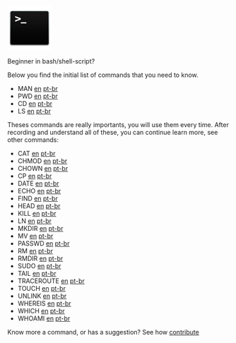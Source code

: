 <img src="icon.png" width="100" />

Beginner in bash/shell-script?

Below you find the initial list of commands that you need to know.

- MAN [en](content/en/man.md) [pt-br](content/pt-br/man.md)
- PWD [en](content/en/pwd.md) [pt-br](content/pt-br/pwd.md)
- CD [en](content/en/cd.md) [pt-br](content/pt-br/cd.md)
- LS [en](content/en/ls.md) [pt-br](content/pt-br/ls.md)

Theses commands are really importants, you will use them every time. 
After recording and understand all of these, you can continue learn more, see other commands:

- CAT [en](content/en/cat.md) [pt-br](content/pt-br/cat.md)
- CHMOD [en](content/en/chmod.md) [pt-br](content/pt-br/chmod.md)
- CHOWN [en](content/en/chown.md) [pt-br](content/pt-br/chown.md)
- CP [en](content/en/cp.md) [pt-br](content/pt-br/cp.md)
- DATE [en](content/en/date.md) [pt-br](content/pt-br/date.md)
- ECHO [en](content/en/echo.md) [pt-br](content/pt-br/echo.md)
- FIND [en](content/en/find.md) [pt-br](content/pt-br/find.md)
- HEAD [en](content/en/head.md) [pt-br](content/pt-br/head.md)
- KILL [en](content/en/kill.md) [pt-br](content/pt-br/kill.md)
- LN [en](content/en/ln.md) [pt-br](content/pt-br/ln.md)
- MKDIR [en](content/en/mkdir.md) [pt-br](content/pt-br/mkdir.md)
- MV [en](content/en/mv.md) [pt-br](content/pt-br/mv.md)
- PASSWD [en](content/en/passwd.md) [pt-br](content/pt-br/passwd.md)
- RM [en](content/en/rm.md) [pt-br](content/pt-br/rm.md)
- RMDIR [en](content/en/rmdir.md) [pt-br](content/pt-br/rmdir.md)
- SUDO [en](content/en/sudo.md) [pt-br](content/pt-br/sudo.md)
- TAIL [en](content/en/tail.md) [pt-br](content/pt-br/tail.md)
- TRACEROUTE [en](content/en/traceroute.md) [pt-br](content/pt-br/traceroute.md)
- TOUCH [en](content/en/touch.md) [pt-br](content/pt-br/touch.md)
- UNLINK [en](content/en/unlink.md) [pt-br](content/pt-br/unlink.md)
- WHEREIS [en](content/en/whereis.md) [pt-br](content/pt-br/whereis.md)
- WHICH [en](content/en/which.md) [pt-br](content/pt-br/which.md)
- WHOAMI [en](content/en/whoami.md) [pt-br](content/pt-br/whoami.md)

Know more a command, or has a suggestion? See how [contribute](CONTRIBUTING.md)

